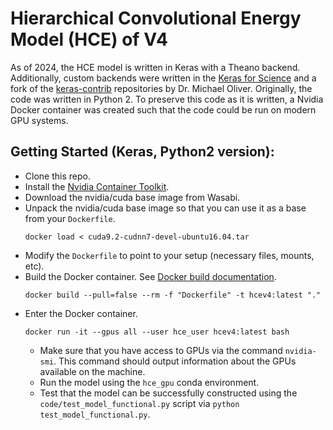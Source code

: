 # Hierarchical Convolutional Energy Model (HCE) of V4


As of 2024, the HCE model is written in Keras with a Theano backend. Additionally, custom backends were written in the [Keras for Science](https://github.com/the-moliver/kfs) and a fork of the [keras-contrib](https://github.com/the-moliver/keras-contrib) repositories by Dr. Michael Oliver. Originally, the code was written in Python 2. To preserve this code as it is written, a Nvidia Docker container was created such that the code could be run on modern GPU systems. 

Getting Started (Keras, Python2 version):
-------------------
- Clone this repo.
- Install the [Nvidia Container Toolkit](https://github.com/NVIDIA/nvidia-container-toolkit).
- Download the nvidia/cuda base image from Wasabi.
- Unpack the nvidia/cuda base image so that you can use it as a base from your `Dockerfile`.
  ```
  docker load < cuda9.2-cudnn7-devel-ubuntu16.04.tar
  ```
- Modify the `Dockerfile` to point to your setup (necessary files, mounts, etc).
- Build the Docker container. See [Docker build documentation](https://docs.docker.com/reference/cli/docker/image/build/).
  ```
  docker build --pull=false --rm -f "Dockerfile" -t hcev4:latest "."
  ```
- Enter the Docker container.
  ```
  docker run -it --gpus all --user hce_user hcev4:latest bash
  ```
  - Make sure that you have access to GPUs via the command `nvidia-smi`. This command should output information about the GPUs available on the machine.
  - Run the model using the `hce_gpu` conda environment.
  - Test that the model can be successfully constructed using the `code/test_model_functional.py` script via `python test_model_functional.py`.

